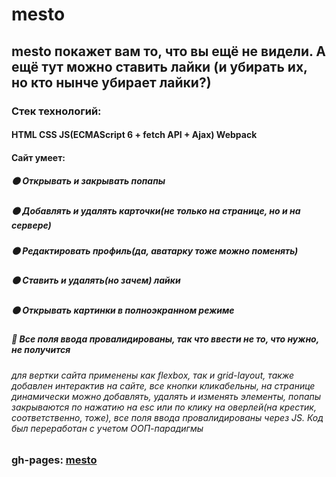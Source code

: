 # mesto

## mesto покажет вам то, что вы ещё не видели. А ещё тут можно ставить лайки (и убирать их, но кто нынче убирает лайки?)

### Стек технологий:
####   HTML   CSS    JS(ECMAScript 6 + fetch API + Ajax)    Webpack 

#### Cайт умеет:
  ##### :black_circle: Открывать и закрывать попапы
  ##### :black_circle: Добавлять и удалять карточки(не только на странице, но и на сервере)
  ##### :black_circle: Редактировать профиль(да, аватарку тоже можно поменять)
  ##### :black_circle: Ставить и удалять(но зачем) лайки
  ##### :black_circle: Открывать картинки в полноэкранном режиме
  ##### :red_circle: Все поля ввода провалидированы, так что ввести не то, что нужно, не получится



###### для вертки сайта применены как flexbox, так и grid-layout, также добавлен интерактив на сайте, все кнопки кликабельны, на странице динамически можно добавлять, удалять и изменять элементы, попапы закрываются по нажатию на esc или по клику на оверлей(на крестик, соответственно, тоже), все поля ввода провалидированы через JS. Код был переработан с учетом ООП-парадигмы


### gh-pages: [mesto](https://borodinalexandr.github.io/mesto/)



